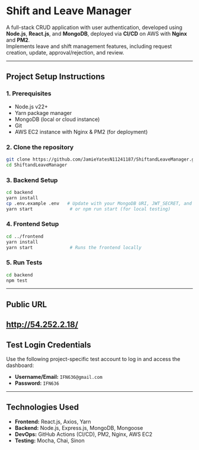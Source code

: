 # Shift and Leave Manager

A full-stack CRUD application with user authentication, developed using **Node.js**, **React.js**, and **MongoDB**, deployed via **CI/CD** on AWS with **Nginx** and **PM2**.  
Implements leave and shift management features, including request creation, update, approval/rejection, and review.

---

## Project Setup Instructions

### **1. Prerequisites**
- Node.js v22+
- Yarn package manager
- MongoDB (local or cloud instance)
- Git
- AWS EC2 instance with Nginx & PM2 (for deployment)

### **2. Clone the repository**
```bash
git clone https://github.com/JamieYatesN11241187/ShiftandLeaveManager.git
cd ShiftandLeaveManager
```

### **3. Backend Setup**
```bash
cd backend
yarn install
cp .env.example .env   # Update with your MongoDB URI, JWT_SECRET, and PORT
yarn start              # or npm run start (for local testing)
```

### **4. Frontend Setup**
```bash
cd ../frontend
yarn install
yarn start              # Runs the frontend locally
```

### **5. Run Tests**
```bash
cd backend
npm test
```

---

## Public URL
**http://54.252.2.18/** 
---

## Test Login Credentials
Use the following project-specific test account to log in and access the dashboard:

- **Username/Email:** `IFN636@gmail.com`  
- **Password:** `IFN636`

---

## Technologies Used
- **Frontend:** React.js, Axios, Yarn
- **Backend:** Node.js, Express.js, MongoDB, Mongoose
- **DevOps:** GitHub Actions (CI/CD), PM2, Nginx, AWS EC2
- **Testing:** Mocha, Chai, Sinon
